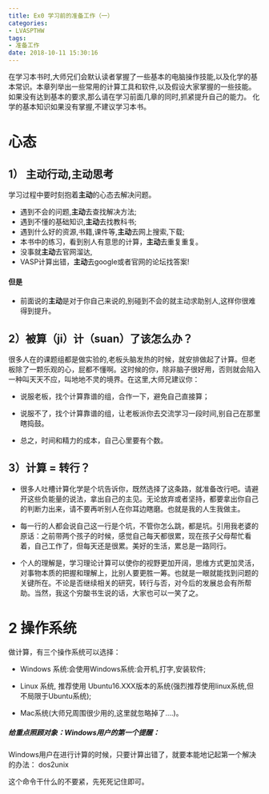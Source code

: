 ```yaml
---
title: Ex0 学习前的准备工作（一）
categories: 
- LVASPTHW
tags: 
- 准备工作
date: 2018-10-11 15:30:16
---
```




在学习本书时,大师兄们会默认读者掌握了一些基本的电脑操作技能,以及化学的基本常识。本章列举出一些常用的计算工具和软件,以及假设大家掌握的一些技能。如果没有达到基本的要求,那么请在学习前面几章的同时,抓紧提升自己的能力。 化学的基本知识如果没有掌握,不建议学习本书。 



# 心态

## 1） 主动行动,主动思考

学习过程中要时刻抱着**主动**的心态去解决问题。

* 遇到不会的问题,**主动**去查找解决方法;
* 遇到不懂的基础知识,**主动**去找教科书;
* 遇到什么好的资源,书籍,课件等,**主动**去网上搜索,下载;
* 本书中的练习，看到别人有意思的计算，**主动**去重复重复。
* 没事就**主动**去官网溜达,
* VASP计算出错，**主动**去google或者官网的论坛找答案!

#### **但是**

* 前面说的**主动**是对于你自己来说的,别碰到不会的就主动求助别人,这样你很难得到提升。

##  2）被算（ji）计（suan）了该怎么办？

很多人在的课题组都是做实验的,老板头脑发热的时候，就安排做起了计算。但老板除了一颗乐观的心，屁都不懂啊。这时候的你，除非脑子很好用，否则就会陷入一种叫天天不应，叫地地不灵的境界。在这里,大师兄建议你：

* 说服老板，找个计算靠谱的组，合作一下，避免自己直接算；
* 说服不了，找个计算靠谱的组，让老板派你去交流学习一段时间,别自己在那里瞎捣鼓。

* 总之，时间和精力的成本，自己心里要有个数。

## 3）计算 = 转行？

* 很多人吐槽计算化学是个坑告诉你，既然选择了这条路，就准备改行吧。请避开这些负能量的说法，拿出自己的主见。无论放弃或者坚持，都要拿出你自己的判断力出来，请不要再听别人在你耳边瞎磨。也就是我的人生我做主。

* 每一行的人都会说自己这一行是个坑，不管你怎么跳，都是坑。引用我老婆的原话：之前带两个孩子的时候，感觉自己每天都很累，现在孩子父母帮忙看着，自己工作了，但每天还是很累。美好的生活，累总是一路同行。
* 个人的理解是，学习理论计算可以使你的视野更加开阔，思维方式更加灵活，对事物本质的把握和理解上，比别人要更胜一筹。也就是一眼就能找到问题的关键所在。不论是否继续相关的研究，转行与否，对今后的发展总会有所帮助。当然，我这个穷酸书生说的话，大家也可以一笑了之。



# 2  **操作系统**

做计算，有三个操作系统可以选择：

- Windows 系统:会使用Windows系统:会开机,打字,安装软件;
- Linux 系统, 推荐使用 Ubuntu16.XXX版本的系统(强烈推荐使用linux系统,但不局限于Ubuntu系统);

- Mac系统(大师兄周围很少用的,这里就忽略掉了....)。



##### 给重点照顾对象：Windows用户的第一个提醒：

Windows用户在进行计算的时候，只要计算出错了，就要本能地记起第一个解决的办法： dos2unix 

这个命令干什么的不要紧，先死死记住即可。

